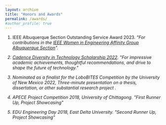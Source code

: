 ```yaml
---
layout: archive
title: "Honors and Awards"
permalink: /awards/
#author_profile: true
---
```


1. IEEE Albuquerque Section Outstanding Service Award 2023.
<i>"For contributions in the <a href="https://r6.ieee.org/albuquerque-wie/" target="_blank">IEEE Women in Engineering Affinity Group Albuquerque Section</a>"<i>.

2. <a href="https://community.cadence.com/cadence_blogs_8/b/corporate/posts/technology-leaders-of-tomorrow-meet-the-2022-women-in-technology-scholarship-recipients" target="_blank">Cadence Diversity in Technology Scholarship 2022</a>.
<i>"For impressive academic achievements, thoughtful recommendations, and drive to shape the future of technology." <i>

3. Nominated as a finalist for the LoboBITES Competition by the University of New Mexico 2022, <i> Three-minute presentation on a thesis, dissertation, or other substantial research project <i>.

4. APECE Project Competition 2018, University of Chittagong.
<i>"First Runner Up, Project Showcasing" <i>

5. EDU Engineering Day 2018, East Delta University.
<i> "Second Runner Up, Project Showcasing" <i>
